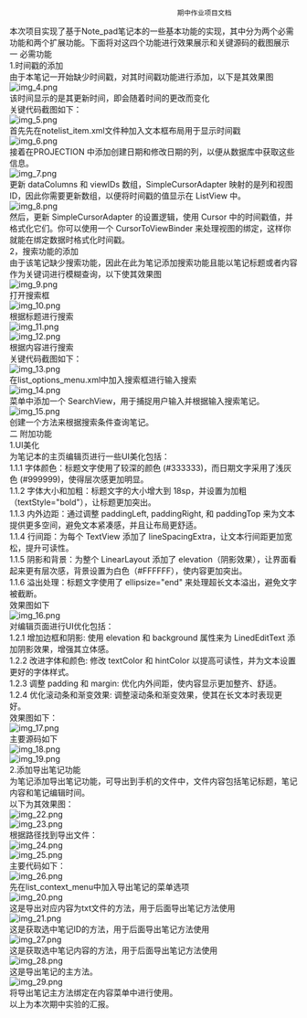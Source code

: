                                              期中作业项目文档
   本次项目实现了基于Note_pad笔记本的一些基本功能的实现，其中分为两个必需功能和两个扩展功能。下面将对这四个功能进行效果展示和关键源码的截图展示<br>
    一 必需功能<br>
    1.时间戳的添加<br>
    由于本笔记一开始缺少时间戳，对其时间戳功能进行添加，以下是其效果图<br>
    ![img_4.png](img_4.png)<br>
     该时间显示的是其更新时间，即会随着时间的更改而变化<br>
     关键代码截图如下：<br>
      ![img_5.png](img_5.png)<br>
      首先先在notelist_item.xml文件种加入文本框布局用于显示时间戳<br>
      ![img_6.png](img_6.png)<br>
     接着在PROJECTION 中添加创建日期和修改日期的列，以便从数据库中获取这些信息。<br>
     ![img_7.png](img_7.png)<br>
     更新 dataColumns 和 viewIDs 数组，SimpleCursorAdapter 映射的是列和视图ID，因此你需要更新数组，以便将时间戳的值显示在 ListView 中。<br>
      ![img_8.png](img_8.png)<br>
     然后，更新 SimpleCursorAdapter 的设置逻辑，使用 Cursor 中的时间戳值，并格式化它们。你可以使用一个 CursorToViewBinder 来处理视图的绑定，这样你就能在绑定数据时格式化时间戳。<br>
     2，搜索功能的添加<br>
    由于该笔记缺少搜索功能，因此在此为笔记添加搜索功能且能以笔记标题或者内容作为关键词进行模糊查询，以下使其效果图<br>
   ![img_9.png](img_9.png)<br>
   打开搜索框<br>
    ![img_10.png](img_10.png)<br>
   根据标题进行搜索<br>
   ![img_11.png](img_11.png)<br>
    ![img_12.png](img_12.png)<br>
   根据内容进行搜索<br>
   关键代码截图如下：<br>
   ![img_13.png](img_13.png)<br>
   在list_options_menu.xml中加入搜索框进行输入搜索<br>
   ![img_14.png](img_14.png)<br>
   菜单中添加一个 SearchView，用于捕捉用户输入并根据输入搜索笔记。<br>
   ![img_15.png](img_15.png)<br>
   创建一个方法来根据搜索条件查询笔记。<br>
   二 附加功能<br>
   1.UI美化<br>
   为笔记本的主页编辑页进行一些UI美化包括：<br>
   1.1.1 字体颜色：标题文字使用了较深的颜色 (#333333)，而日期文字采用了浅灰色 (#999999)，使得层次感更加明显。<br>
   1.1.2 字体大小和加粗：标题文字的大小增大到 18sp，并设置为加粗（textStyle="bold"），让标题更加突出。<br>
   1.1.3 内外边距：通过调整 paddingLeft, paddingRight, 和 paddingTop 来为文本提供更多空间，避免文本紧凑感，并且让布局更舒适。<br>
   1.1.4 行间距：为每个 TextView 添加了 lineSpacingExtra，让文本行间距更加宽松，提升可读性。<br>
   1.1.5 阴影和背景：为整个 LinearLayout 添加了 elevation（阴影效果），让界面看起来更有层次感，背景设置为白色（#FFFFFF），使内容更加突出。<br>
   1.1.6 溢出处理：标题文字使用了 ellipsize="end" 来处理超长文本溢出，避免文字被截断。<br>
   效果图如下<br>
   ![img_16.png](img_16.png)<br>
   对编辑页面进行UI优化包括：<br>
   1.2.1 增加边框和阴影: 使用 elevation 和 background 属性来为 LinedEditText 添加阴影效果，增强其立体感。<br>
   1.2.2 改进字体和颜色: 修改 textColor 和 hintColor 以提高可读性，并为文本设置更好的字体样式。<br>
   1.2.3 调整 padding 和 margin: 优化内外间距，使内容显示更加整齐、舒适。<br>
   1.2.4 优化滚动条和渐变效果: 调整滚动条和渐变效果，使其在长文本时表现更好。<br>
   效果图如下：<br>
   ![img_17.png](img_17.png)<br>
   主要源码如下<br>
   ![img_18.png](img_18.png)<br>
   ![img_19.png](img_19.png)<br>
   2.添加导出笔记功能<br>
   为笔记添加导出笔记功能，可导出到手机的文件中，文件内容包括笔记标题，笔记内容和笔记编辑时间。<br>
   以下为其效果图：<br>
   ![img_22.png](img_22.png)<br>
   ![img_23.png](img_23.png)<br>
    根据路径找到导出文件：<br>
    ![img_24.png](img_24.png)<br>
    ![img_25.png](img_25.png)<br>
     主要代码如下：<br>
     ![img_26.png](img_26.png)<br>
     先在list_context_menu中加入导出笔记的菜单选项<br>
     ![img_20.png](img_20.png)<br>
     这是导出对应内容为txt文件的方法，用于后面导出笔记方法使用<br>
     ![img_21.png](img_21.png)<br>
     这是获取选中笔记ID的方法，用于后面导出笔记方法使用<br>
     ![img_27.png](img_27.png)<br>
     这是获取选中笔记内容的方法，用于后面导出笔记方法使用<br>
     ![img_28.png](img_28.png)<br>
     这是导出笔记的主方法。<br>
      ![img_29.png](img_29.png)<br>
     将导出笔记主方法绑定在内容菜单中进行使用。<br>
      以上为本次期中实验的汇报。
